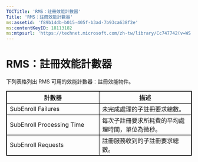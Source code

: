 ```yaml
---
TOCTitle: 'RMS：註冊效能計數器'
Title: 'RMS：註冊效能計數器'
ms:assetid: 'f89b14db-b015-405f-b3ad-7b93ca638f2e'
ms:contentKeyID: 18113182
ms:mtpsurl: 'https://technet.microsoft.com/zh-tw/library/Cc747742(v=WS.10)'
---
```


RMS：註冊效能計數器
===================

下列表格列出 RMS 可用的效能計數器：註冊效能物件。

<p></p> 
<table style="border:1px solid black;">
<colgroup>
<col width="50%" />
<col width="50%" />
</colgroup>
<thead>
<tr class="header">
<th style="border:1px solid black;" >計數器</th>
<th style="border:1px solid black;" >描述</th>
</tr>
</thead>
<tbody>
<tr class="odd">
<td style="border:1px solid black;">SubEnroll Failures</td>
<td style="border:1px solid black;">未完成處理的子註冊要求總數。</td>
</tr>
<tr class="even">
<td style="border:1px solid black;">SubEnroll Processing Time</td>
<td style="border:1px solid black;">每次子註冊要求所耗費的平均處理時間，單位為微秒。</td>
</tr>
<tr class="odd">
<td style="border:1px solid black;">SubEnroll Requests</td>
<td style="border:1px solid black;">註冊服務收到的子註冊要求總數。</td>
</tr>
</tbody>
</table>
